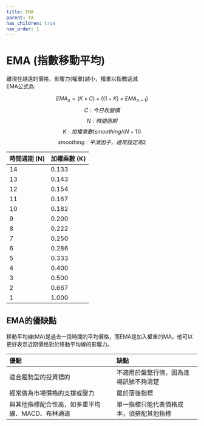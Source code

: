 ```yaml
---
title: EMA
parent: TA
has_children: true
nav_order: 1
---
```


<head>
    <script src="https://cdn.mathjax.org/mathjax/latest/MathJax.js?config=TeX-AMS-MML_HTMLorMML" type="text/javascript"></script>
    <script type="text/x-mathjax-config">
        MathJax.Hub.Config({
            tex2jax: {
            skipTags: ['script', 'noscript', 'style', 'textarea', 'pre'],
            inlineMath: [['$','$']]
            }
        });
    </script>
</head>

  
# EMA (指數移動平均)
離現在越遠的價格，影響力(權重)越小，權重以指數遞減 <br>
EMA公式為:  

$$ EMA_{n} = (K \times C) + ((1-K) \times EMA_{n-1}) $$
$$ C: 今日收盤價 $$
$$ N: 時間週期 $$
$$ K: 加權乘數(smoothing/(N+1)) $$
$$ smoothing: 平滑因子，通常設定為2 $$


| 時間週期 (N) | 加權乘數 (K) |
|:-----| :-----|
| 14|0.133|
| 13|0.143|
|12|0.154|
|11|0.167|
|10|0.182|
|9|0.200|
|8|0.222|
|7|0.250|
|6|0.286|
|5|0.333|
|4|0.400|
|3|0.500|
|2|0.667|
|1|1.000|

## EMA的優缺點
移動平均線(MA)是過去一段時間的平均價格，而EMA是加入權重的MA，他可以更好表示近期價格對於移動平均線的影響力。  

|優點|缺點|
|:-----|:-----|
|適合趨勢型的投資標的|不適用於盤整行情，因為進場訊號不夠清楚|
|經常做為市場價格的支撐或壓力|屬於落後指標|
|與其他指標配合性高，如多重平均線、MACD、布林通道|單一指標只能代表價格成本，須搭配其他指標|